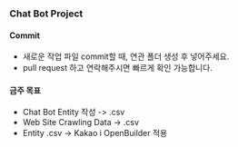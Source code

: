 ### Chat Bot Project

#### Commit
- 새로운 작업 파일 commit할 때, 연관 폴더 생성 후 넣어주세요.
- pull request 하고 연락해주시면 빠르게 확인 가능합니다.

#### 금주 목표
- Chat Bot Entity 작성 -> .csv
- Web Site Crawling Data -> .csv
- Entity .csv -> Kakao i OpenBuilder 적용
